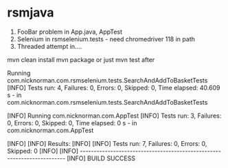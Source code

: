 # rsmjava

1. FooBar problem in App.java, AppTest
2. Selenium in rsmselenium.tests - need chromedriver 118 in path
3. Threaded attempt in....


mvn clean install
mvn package
or just mvn test after

Running com.nicknorman.com.rsmselenium.tests.SearchAndAddToBasketTests
[INFO] Tests run: 4, Failures: 0, Errors: 0, Skipped: 0, Time elapsed: 40.609 s - in com.nicknorman.com.rsmselenium.tests.SearchAndAddToBasketTests


[INFO] Running com.nicknorman.com.AppTest
[INFO] Tests run: 3, Failures: 0, Errors: 0, Skipped: 0, Time elapsed: 0 s - in com.nicknorman.com.AppTest


[INFO] 
[INFO] Results:
[INFO] 
[INFO] Tests run: 7, Failures: 0, Errors: 0, Skipped: 0
[INFO] 
[INFO] ------------------------------------------------------------------------
[INFO] BUILD SUCCESS



